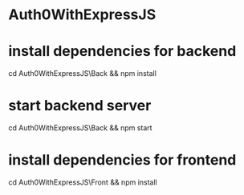 # Auth0WithExpressJS

# install dependencies for backend
cd Auth0WithExpressJS\Back && npm install

# start backend server
cd Auth0WithExpressJS\Back && npm start

# install dependencies for frontend 
cd Auth0WithExpressJS\Front && npm install




